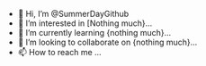 - 👋 Hi, I’m @SummerDayGithub
- 👀 I’m interested in [Nothing much}...
- 🌱 I’m currently learning {nothing much}...
- 💞️ I’m looking to collaborate on {nothing much}...
- 📫 How to reach me ...

<!---
SummerDayGithub/SummerDayGithub is a ✨ special ✨ repository because its `README.md` (this file) appears on your GitHub profile.
You can click the Preview link to take a look at your changes.
--->
